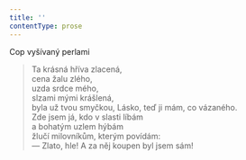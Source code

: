 ```yaml
---
title: ''
contentType: prose
---
```


Cop vyšívaný perlami

> Ta krásná hříva zlacená,  
> cena žalu zlého,  
> uzda srdce mého,  
> slzami mými krášlená,  
> byla už tvou smyčkou, Lásko, teď ji mám, co vázaného.  
> Zde jsem já, kdo v slasti líbám  
> a bohatým uzlem hýbám  
> žlučí milovníkům, kterým povídám:  
> — Zlato, hle! A za něj koupen byl jsem sám!
